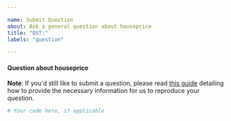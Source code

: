 ```yaml
---

name: Submit Question
about: Ask a general question about houseprice
title: "QST:"
labels: "question"

---
```


#### Question about houseprice

**Note**: If you'd still like to submit a question, please read [this guide](
https://matthewrocklin.com/blog/work/2018/02/28/minimal-bug-reports) detailing how to
provide the necessary information for us to reproduce your question.

```python
# Your code here, if applicable
```
